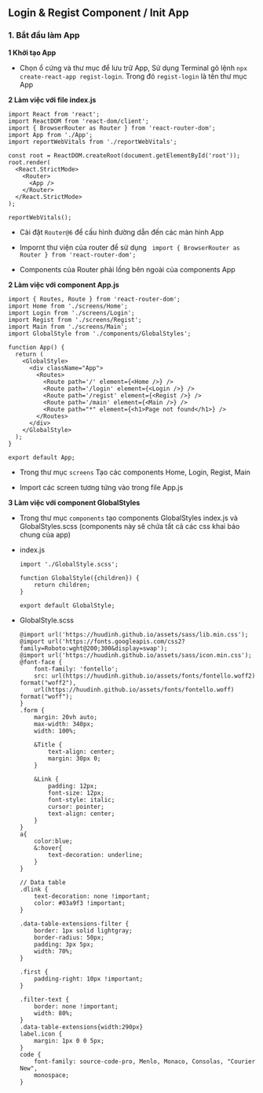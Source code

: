 ## Login & Regist Component / Init App

### 1. Bắt đầu làm App

**1 Khởi tạo App**

- Chọn ổ cứng và thư mục để lưu trữ App, Sử dụng Terminal gõ lệnh `npx create-react-app regist-login`. Trong đó `regist-login` là tên thư mục App

**2 Làm việc với file index.js**

```
import React from 'react';
import ReactDOM from 'react-dom/client';
import { BrowserRouter as Router } from 'react-router-dom';
import App from './App';
import reportWebVitals from './reportWebVitals';

const root = ReactDOM.createRoot(document.getElementById('root'));
root.render(
  <React.StrictMode>
    <Router>
      <App />
    </Router>
  </React.StrictMode>
);

reportWebVitals();
```

- Cài đặt `Router@6` để cấu hình đường dẫn đến các màn hình App

- Impornt thư viện của router để sử dụng ` import { BrowserRouter as Router } from 'react-router-dom';`

- Components của Router phải lồng bên ngoài của components App
  
**2 Làm việc với component App.js**

```
import { Routes, Route } from 'react-router-dom';
import Home from './screens/Home';
import Login from './screens/Login';
import Regist from './screens/Regist';
import Main from './screens/Main';
import GlobalStyle from './components/GlobalStyles';

function App() {
  return (
    <GlobalStyle>
      <div className="App">
        <Routes>
          <Route path='/' element={<Home />} />
          <Route path='/login' element={<Login />} />
          <Route path='/regist' element={<Regist />} />
          <Route path='/main' element={<Main />} />
          <Route path="*" element={<h1>Page not found</h1>} />
        </Routes>
      </div>
    </GlobalStyle>
  );
}

export default App;
```

- Trong thư mục `screens` Tạo các components Home, Login, Regist, Main

- Import các screen tương tứng vào trong file App.js

**3 Làm việc với component GlobalStyles**

- Trong thư mục `components` tạo components GlobalStyles index.js và GlobalStyles.scss (components này sẽ chứa tất cả các css khai báo chung của app)

- index.js
  
  ```
  import './GlobalStyle.scss';
  
  function GlobalStyle({children}) {
      return children;
  }
  
  export default GlobalStyle;
  ```

- GlobalStyle.scss
  
  ```
  @import url('https://huudinh.github.io/assets/sass/lib.min.css');
  @import url('https://fonts.googleapis.com/css2?family=Roboto:wght@200;300&display=swap');
  @import url('https://huudinh.github.io/assets/sass/icon.min.css');
  @font-face {
      font-family: 'fontello';
      src: url(https://huudinh.github.io/assets/fonts/fontello.woff2) format("woff2"),
      url(https://huudinh.github.io/assets/fonts/fontello.woff) format("woff");
  }
  .form {
      margin: 20vh auto;
      max-width: 340px;
      width: 100%;
  
      &Title {
          text-align: center;
          margin: 30px 0;
      }
  
      &Link {
          padding: 12px;
          font-size: 12px;
          font-style: italic;
          cursor: pointer;
          text-align: center;
      }
  }
  a{
      color:blue;
      &:hover{
          text-decoration: underline;
      }
  }
  
  // Data table
  .dlink {
      text-decoration: none !important;
      color: #03a9f3 !important;
  }
  
  .data-table-extensions-filter {
      border: 1px solid lightgray;
      border-radius: 50px;
      padding: 3px 5px;
      width: 70%;
  }
  
  .first {
      padding-right: 10px !important;
  }
  
  .filter-text {
      border: none !important;
      width: 80%;
  }
  .data-table-extensions{width:290px}
  label.icon {
      margin: 1px 0 0 5px;
  }
  code {
      font-family: source-code-pro, Menlo, Monaco, Consolas, "Courier New",
      monospace;
  }
  ```
